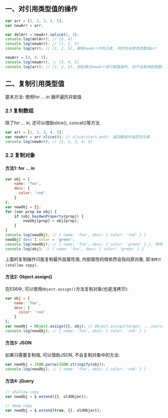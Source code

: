 ## 一、对引用类型值的操作
```javascript
var arr = [1, 2, 3, 4, 5];
var newArr = arr;

var delArr = newArr.splice(2, 2);
console.log(delArr); // [3, 4]
console.log(newArr); // [1, 2, 5]
console.log(arr); // [1, 2, 5], 删除newArr中的元素, 同时也会修改原数组arr

newArr = [3, 4, 5];
console.log(newArr); // [3, 4, 5]
console.log(arr); // [1, 2, 5], 但如果对newArr进行赋值操作, 则不会影响到原数组arr
```

## 二、复制引用类型值
基本方法: 使用for ... in 循环遍历并赋值

### 2.1 复制数组
除了for ... in, 还可以借助slice(), concat()等方法
```javascript
var arr = [1, 2, 3, 4, 5];
var newArr = arr.slice(0); // slice(start,end): 返回数组中指定的元素
console.log(newArr); // [1, 2, 3, 4, 5]
```

### 2.2 复制对象
#### 方法1: for ... in
```javascript
var obj = {
    name: 'foo',
    desc: {
      color: 'red'
    }
};
var newObj = {};
for (var prop in obj) {
    if (obj.hasOwnProperty(prop)) {
        newObj[prop] = obj[prop];
    }
}
console.log(newObj); // { name: 'foo', desc: { color: 'red' } }
newObj['desc'].color = 'green';
console.log(newObj); // { name: 'foo', desc: { color: 'green' } }, 修改第二层属性的值, 同时也会修改原对象
console.log(obj); // { name: 'foo', desc: { color: 'green' } }
```
上面的复制操作只能复制最外层属性值, 内部属性的值依然会指向原对象, 即``浅拷贝(shallow copy)``.

#### 方法2: Object.assign()
在ES6中, 可以使用`Object.assign()`方法复制对象(也是浅拷贝):
```javascript
var obj = {
    name: 'foo',
    desc: {
      color: 'red'
    }
};
var newObj = Object.assign({}, obj); // Object.assign(target, ...sources)
console.log(newObj); // { name: 'foo', desc: { color: 'red' } }
```

#### 方法3: JSON
如果只需要复制值, 可以借助JSON, 不会复制对象中的方法:
```javascript
var newObj = JSON.parse(JSON.stringify(obj));
console.log(newObj); // { name: 'foo', desc: { color: 'red' } }
```

#### 方法4: jQuery
```javascript
// shallow copy
var newObj = $.extend({}, oldObject);

// deep copy
var newObj = $.extend(true, {}, oldObject);
```
